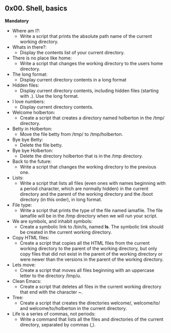## 0x00. Shell, basics

**Mandatory**

- Where am I?:
  - Write a script that prints the absolute path name of the current working directory.
- Whats in there?:
  - Display the contents list of your current directory.
- There is no place like home:
  - Write a script that changes the working directory to the users home directory.
- The long format:
  - Display current directory contents in a long format
- Hidden files:
  - Display current directory contents, including hidden files (starting with .). Use the long format.
- I love numbers:
  - Display current directory contents.
- Welcome holberton:
  - Create a script that creates a directory named holberton in the /tmp/ directory.
- Betty in Holberton:
  - Move the file betty from /tmp/ to /tmp/holberton.
- Bye bye Betty:
  - Delete the file betty.
- Bye bye Holberton:
  - Delete the directory holberton that is in the /tmp directory.
- Back to the future:
  - Write a script that changes the working directory to the previous one.
- Lists:
  - Write a script that lists all files (even ones with names beginning with a period character, which are normally hidden) in the current directory and the parent of the working directory and the /boot directory (in this order), in long format.
- File type:
  - Write a script that prints the type of the file named iamafile. The file iamafile will be in the /tmp directory when we will run your script.
- We are symbols, and inhabit symbols:
  - Create a symbolic link to /bin/ls, named __ls__. The symbolic link should be created in the current working directory.
- Copy HTML files:
  - Create a script that copies all the HTML files from the current working directory to the parent of the working directory, but only copy files that did not exist in the parent of the working directory or were newer than the versions in the parent of the working directory.
- Lets move:
  - Create a script that moves all files beginning with an uppercase letter to the directory /tmp/u.
- Clean Emacs:
  - Create a script that deletes all files in the current working directory that end with the character ~.
- Tree:
  - Create a script that creates the directories welcome/, welcome/to/ and welcome/to/holberton in the current directory.
- Life is a series of commas, not periods:
  - Write a command that lists all the files and directories of the current directory, separated by commas (,).